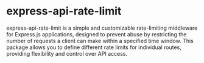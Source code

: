 # express-api-rate-limit
express-api-rate-limit is a simple and customizable rate-limiting middleware for Express.js applications, designed to prevent abuse by restricting the number of requests a client can make within a specified time window. This package allows you to define different rate limits for individual routes, providing flexibility and control over API access.
